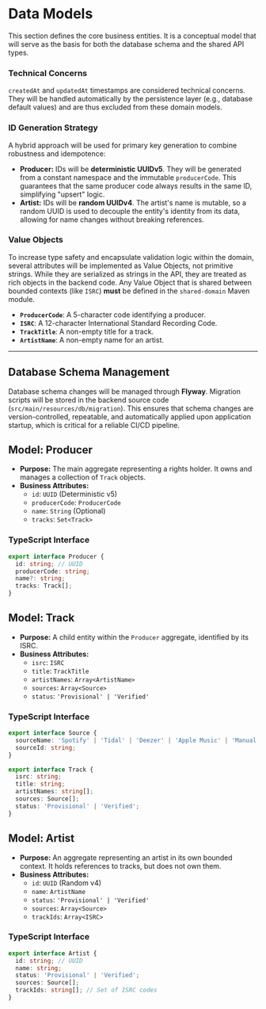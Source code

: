 # Data Models

This section defines the core business entities. It is a conceptual model that will serve as the basis for both the database schema and the shared API types.

### Technical Concerns

`createdAt` and `updatedAt` timestamps are considered technical concerns. They will be handled automatically by the persistence layer (e.g., database default values) and are thus excluded from these domain models.

### ID Generation Strategy

A hybrid approach will be used for primary key generation to combine robustness and idempotence:
*   **Producer:** IDs will be **deterministic UUIDv5**. They will be generated from a constant namespace and the immutable `producerCode`. This guarantees that the same producer code always results in the same ID, simplifying "upsert" logic.
*   **Artist:** IDs will be **random UUIDv4**. The artist's name is mutable, so a random UUID is used to decouple the entity's identity from its data, allowing for name changes without breaking references.

### Value Objects

To increase type safety and encapsulate validation logic within the domain, several attributes will be implemented as Value Objects, not primitive strings. While they are serialized as strings in the API, they are treated as rich objects in the backend code. Any Value Object that is shared between bounded contexts (like `ISRC`) **must** be defined in the `shared-domain` Maven module.
*   **`ProducerCode`**: A 5-character code identifying a producer.
*   **`ISRC`**: A 12-character International Standard Recording Code.
*   **`TrackTitle`**: A non-empty title for a track.
*   **`ArtistName`**: A non-empty name for an artist.

---

## Database Schema Management

Database schema changes will be managed through **Flyway**. Migration scripts will be stored in the backend source code (`src/main/resources/db/migration`). This ensures that schema changes are version-controlled, repeatable, and automatically applied upon application startup, which is critical for a reliable CI/CD pipeline.

## Model: Producer

*   **Purpose:** The main aggregate representing a rights holder. It owns and manages a collection of `Track` objects.
*   **Business Attributes:**
    *   `id`: `UUID` (Deterministic v5)
    *   `producerCode`: `ProducerCode`
    *   `name`: `String` (Optional)
    *   `tracks`: `Set<Track>`

### TypeScript Interface
```typescript
export interface Producer {
  id: string; // UUID
  producerCode: string;
  name?: string;
  tracks: Track[];
}
```

## Model: Track

*   **Purpose:** A child entity within the `Producer` aggregate, identified by its ISRC.
*   **Business Attributes:**
    *   `isrc`: `ISRC`
    *   `title`: `TrackTitle`
    *   `artistNames`: `Array<ArtistName>`
    *   `sources`: `Array<Source>`
    *   `status`: `'Provisional' | 'Verified'`

### TypeScript Interface
```typescript
export interface Source {
  sourceName: 'Spotify' | 'Tidal' | 'Deezer' | 'Apple Music' | 'Manual';
  sourceId: string;
}

export interface Track {
  isrc: string;
  title: string;
  artistNames: string[];
  sources: Source[];
  status: 'Provisional' | 'Verified';
}
```

## Model: Artist

*   **Purpose:** An aggregate representing an artist in its own bounded context. It holds references to tracks, but does not own them.
*   **Business Attributes:**
    *   `id`: `UUID` (Random v4)
    *   `name`: `ArtistName`
    *   `status`: `'Provisional' | 'Verified'`
    *   `sources`: `Array<Source>`
    *   `trackIds`: `Array<ISRC>`

### TypeScript Interface
```typescript
export interface Artist {
  id: string; // UUID
  name: string;
  status: 'Provisional' | 'Verified';
  sources: Source[];
  trackIds: string[]; // Set of ISRC codes
}
```
